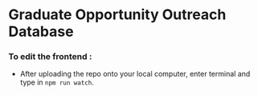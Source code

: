 # Graduate Opportunity Outreach Database	

### To edit the frontend : 

* After uploading the repo onto your local computer, enter terminal and type in ```npm run watch```. 